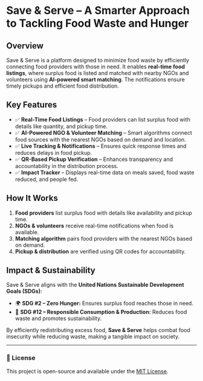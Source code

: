 # Save & Serve – A Smarter Approach to Tackling Food Waste and Hunger

## Overview  
Save & Serve is a platform designed to minimize food waste by efficiently connecting food providers with those in need. It enables **real-time food listings**, where surplus food is listed and matched with nearby NGOs and volunteers using **AI-powered smart matching**. The notifications ensure timely pickups and efficient food distribution.  

## Key Features  
- ✅ **Real-Time Food Listings** – Food providers can list surplus food with details like quantity, and pickup time.  
- ✅ **AI-Powered NGO & Volunteer Matching** – Smart algorithms connect food sources with the nearest NGOs based on demand and location.  
- ✅ **Live Tracking & Notifications** – Ensures quick response times and reduces delays in food pickup.  
- ✅ **QR-Based Pickup Verification** – Enhances transparency and accountability in the distribution process.   
- ✅ **Impact Tracker** – Displays real-time data on meals saved, food waste reduced, and people fed.  

## How It Works  
1. **Food providers** list surplus food with details like availability and pickup time.  
2. **NGOs & volunteers** receive real-time notifications when food is available.  
3. **Matching algorithm** pairs food providers with the nearest NGOs based on demand.  
4. **Pickup & distribution** are verified using QR codes for accountability.   

## Impact & Sustainability  
Save & Serve aligns with the **United Nations Sustainable Development Goals (SDGs)**:  
- 🌍 **SDG #2 – Zero Hunger:** Ensures surplus food reaches those in need.  
- 🌿 **SDG #12 – Responsible Consumption & Production:** Reduces food waste and promotes sustainability.  

By efficiently redistributing excess food, **Save & Serve** helps combat food insecurity while reducing waste, making a tangible impact on society.

---

### 📜 License  
This project is open-source and available under the [MIT License](LICENSE).
